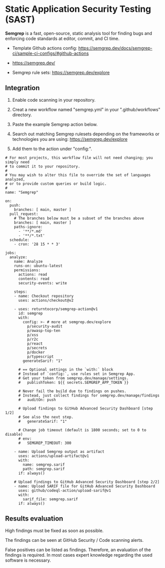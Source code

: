 # Static Application Security Testing (SAST)

<b>Semgrep</b> is a fast, open-source, static analysis tool for finding bugs and enforcing code standards at editor, commit, and CI time.

- Template Github actions config: https://semgrep.dev/docs/semgrep-ci/sample-ci-configs/#github-actions

- https://semgrep.dev/

- Semgrep rule sets: https://semgrep.dev/explore

## Integration

1. Enable code scanning in your repository.

2. Creat a new workflow named "semgrep.yml" in your ".github/workflows" directory.

3. Paste the example Semgrep action below.

4. Search out matching Semgrep rulesets depending on the frameworks or technologies you are using: https://semgrep.dev/explore

5. Add them to the action under "config:".

```
# For most projects, this workflow file will not need changing; you simply need
# to commit it to your repository.
#
# You may wish to alter this file to override the set of languages analyzed,
# or to provide custom queries or build logic.
#
name: "Semgrep"

on:
  push:
    branches: [ main, master ]
  pull_request:
    # The branches below must be a subset of the branches above
    branches: [ main, master ]
    paths-ignore:
      - '**/*.md'
      - '**/*.txt'
  schedule:
    - cron: '28 15 * * 3'

jobs:
  analyze:
    name: Analyze
    runs-on: ubuntu-latest
    permissions:
      actions: read
      contents: read
      security-events: write

    steps:
    - name: Checkout repository
      uses: actions/checkout@v2

    - uses: returntocorp/semgrep-action@v1
      id: semgrep
      with:
        config: >- # more at semgrep.dev/explore
          p/security-audit
          p/owasp-top-ten
          p/xss
          p/r2c
          p/react
          p/secrets
          p/docker
          p/typescript
        generateSarif: "1"

      # == Optional settings in the `with:` block
      # Instead of `config:`, use rules set in Semgrep App.
      # Get your token from semgrep.dev/manage/settings.
      #   publishToken: ${{ secrets.SEMGREP_APP_TOKEN }}

      # Never fail the build due to findings on pushes.
      # Instead, just collect findings for semgrep.dev/manage/findings
      #   auditOn: push

      # Upload findings to GitHub Advanced Security Dashboard [step 1/2]
      # See also the next step.
      #   generateSarif: "1"

      # Change job timeout (default is 1800 seconds; set to 0 to disable)
      # env:
      #   SEMGREP_TIMEOUT: 300

    - name: Upload Semgrep output as artifact
      uses: actions/upload-artifact@v1
      with:
        name: semgrep.sarif
        path: semgrep.sarif
      if: always()

    # Upload findings to GitHub Advanced Security Dashboard [step 2/2]
    - name: Upload SARIF file for GitHub Advanced Security Dashboard
      uses: github/codeql-action/upload-sarif@v1
      with:
        sarif_file: semgrep.sarif
      if: always()
```

## Results evaluation

High findings must be fixed as soon as possible.

The findings can be seen at GitHub Security / Code scanning alerts.

False positives can be listed as findings. Therefore, an evaluation of the findings is required. In most cases expert knowledge regarding the used software is necessary.
